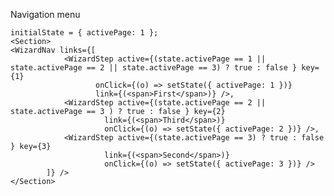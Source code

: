 Navigation menu
    
    initialState = { activePage: 1 };
    <Section>
    <WizardNav links={[
                <WizardStep active={(state.activePage == 1 || state.activePage == 2 || state.activePage == 3) ? true : false } key={1} 
                       onClick={(o) => setState({ activePage: 1 })}
                       link={(<span>First</span>)} />,
                <WizardStep active={(state.activePage == 2 || state.activePage == 3 ) ? true : false } key={2} 
                         link={(<span>Third</span>)} 
                         onClick={(o) => setState({ activePage: 2 })} />,
                <WizardStep active={(state.activePage == 3) ? true : false } key={3} 
                         link={(<span>Second</span>)}
                         onClick={(o) => setState({ activePage: 3 })} /> 
            ]} />
    </Section>
